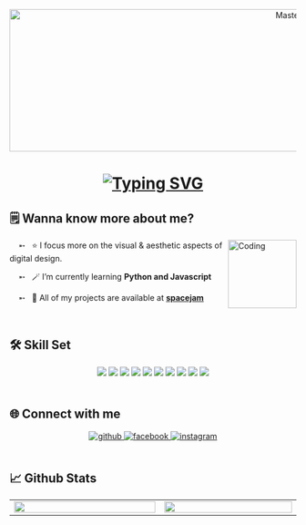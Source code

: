 <p align="center">
  <a href="https://jlamndz.io">
    <img width="1000" height=250" src="https://i.pinimg.com/originals/9b/7a/4e/9b7a4e570ecfa39436bc7d3bf00aadee.gif" alt="MasterHead">
  </a> 
</p>
<h1 align="center">
  <a href="https://git.io/typing-svg"><img src="https://readme-typing-svg.demolab.com?font=Fira+Code&weight=500&size=21&duration=5001&pause=1000&color=FFE1B6&center=true&vCenter=true&random=false&width=457&height=45&lines=%E0%AD%A7%E2%8B%86%EF%BD%A1+hi+there!+welcome+to+my+space.%CB%9A%E0%AD%A8;this+is+jam.%E2%98%81%EF%B8%8F;an+aspiring+web+designer.%E2%9C%A7%CB%96" alt="Typing SVG" /></a>
</h1>

## 🗒️ Wanna know more about me?

<img align="right" alt="Coding" width="120" src="https://i.pinimg.com/originals/8e/3d/b9/8e3db98c9f6569e71a1a4f998988d92d.gif">

&nbsp; &nbsp; ➵  &nbsp; ⭐ I focus more on the visual & aesthetic aspects of digital design.

&nbsp; &nbsp; ➵  &nbsp; 🪄 I’m currently learning **Python and Javascript**
  
&nbsp; &nbsp; ➵  &nbsp; 🧷 All of my projects are available at **[spacejam](https://jlamndz.github.io/awd-projects/)**
    
<br>

## 🛠️ Skill Set
<div align="center">
<a>
<img src="https://img.shields.io/badge/C%2B%2B-00599C?style=for-the-badge&logo=c%2B%2B&logoColor=white" style="margin-bottom: 5px;" />
</a>
<a>
<img src="https://img.shields.io/badge/Python-3776AB?style=for-the-badge&logo=python&logoColor=white" style="margin-bottom: 5px;" />
</a>
<a>
<img src="https://img.shields.io/badge/Java-ED8B00?style=for-the-badge&logo=openjdk&logoColor=white" style="margin-bottom: 5px;" />
</a>
<a>
<img src="https://img.shields.io/badge/HTML5-E34F26?style=for-the-badge&logo=html5&logoColor=white" style="margin-bottom: 5px;" />
</a>
<a>
<img src="https://img.shields.io/badge/CSS3-1572B6?style=for-the-badge&logo=css3&logoColor=white" style="margin-bottom: 5px;" />
</a>
<a>
<img src="https://img.shields.io/badge/JavaScript-F7DF1E?style=for-the-badge&logo=javascript&logoColor=black" style="margin-bottom: 5px;" />
</a>
<a>
<img src="https://img.shields.io/badge/Adobe%20Illustrator-FF9A00?style=for-the-badge&logo=adobe%20illustrator&logoColor=white" style="margin-bottom: 5px;" />
</a>
<a>
<img src="https://img.shields.io/badge/Adobe%20Photoshop-31A8FF?style=for-the-badge&logo=Adobe%20Photoshop&logoColor=black" style="margin-bottom: 5px;" />
</a>
<a>
<img src="https://img.shields.io/badge/Canva-%2300C4CC.svg?&style=for-the-badge&logo=Canva&logoColor=white" style="margin-bottom: 5px;" />
</a>
<a>
<img src="https://img.shields.io/badge/Figma-F24E1E?style=for-the-badge&logo=figma&logoColor=white" style="margin-bottom: 5px;" />
</a>
</div>

<br>

## 🌐 Connect with me
<div align="center">
<a href="https://github.com/jlamndz" target="_blank">
<img src="https://img.shields.io/badge/github-%2324292e.svg?&style=for-the-badge&logo=github&logoColor=white" alt=github style="margin-bottom: 5px;" />
</a>
<a href="https://www.facebook.com/jlamndz/" target="_blank">
<img src="https://img.shields.io/badge/facebook-%232E87FB.svg?&style=for-the-badge&logo=facebook&logoColor=white" alt=facebook style="margin-bottom: 5px;" />
</a>
<a href="https://www.instagram.com/jlamndz/" target="_blank">
<img src="https://img.shields.io/badge/Instagram-E4405F?style=for-the-badge&logo=instagram&logoColor=white" alt=instagram style="margin-bottom: 5px;" />
</a>  
</div>  

<br>

## 📈 Github Stats  
<div align="center">
<table><tr><td valign="top" width="1000px">
<img src="https://github-readme-stats.vercel.app/api?username=juliaansh&show_icons=true&count_private=true&hide_border=true&title_color=CFC9B8&bg_color=2B2B2B" align="center" style="width: 100%" />
</td><td valign="top" width="900px">
<img src="https://github-readme-stats.vercel.app/api/top-langs/?username=juliaansh&hide_border=true&layout=compact&title_color=CFC9B8&bg_color=2B2B2B" align="center" style="width: 100%" />
</td></tr></table>  
<br />
</div>

